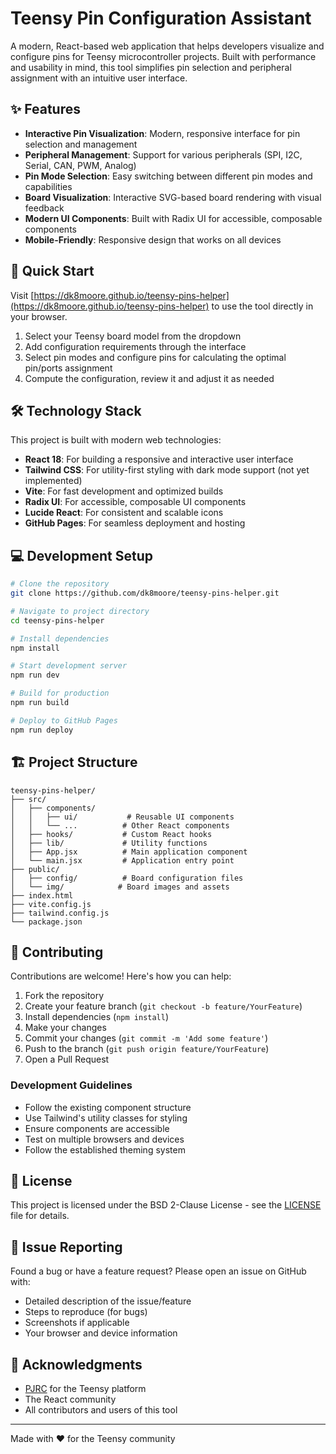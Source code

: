 # Teensy Pin Configuration Assistant

A modern, React-based web application that helps developers visualize and configure pins for Teensy microcontroller projects. Built with performance and usability in mind, this tool simplifies pin selection and peripheral assignment with an intuitive user interface.

## ✨ Features

- **Interactive Pin Visualization**: Modern, responsive interface for pin selection and management
- **Peripheral Management**: Support for various peripherals (SPI, I2C, Serial, CAN, PWM, Analog)
- **Pin Mode Selection**: Easy switching between different pin modes and capabilities
- **Board Visualization**: Interactive SVG-based board rendering with visual feedback
- **Modern UI Components**: Built with Radix UI for accessible, composable components
- **Mobile-Friendly**: Responsive design that works on all devices

## 🚀 Quick Start

Visit [https://dk8moore.github.io/teensy-pins-helper](https://dk8moore.github.io/teensy-pins-helper) to use the tool directly in your browser.

1. Select your Teensy board model from the dropdown
2. Add configuration requirements through the interface
3. Select pin modes and configure pins for calculating the optimal pin/ports assignment
4. Compute the configuration, review it and adjust it as needed

## 🛠️ Technology Stack

This project is built with modern web technologies:

- **React 18**: For building a responsive and interactive user interface
- **Tailwind CSS**: For utility-first styling with dark mode support (not yet implemented)
- **Vite**: For fast development and optimized builds
- **Radix UI**: For accessible, composable UI components
- **Lucide React**: For consistent and scalable icons
- **GitHub Pages**: For seamless deployment and hosting

## 💻 Development Setup

```bash
# Clone the repository
git clone https://github.com/dk8moore/teensy-pins-helper.git

# Navigate to project directory
cd teensy-pins-helper

# Install dependencies
npm install

# Start development server
npm run dev

# Build for production
npm run build

# Deploy to GitHub Pages
npm run deploy
```

## 🏗️ Project Structure

```
teensy-pins-helper/
├── src/
│   ├── components/
│   │   ├── ui/           # Reusable UI components
│   │   └── ...          # Other React components
│   ├── hooks/           # Custom React hooks
│   ├── lib/             # Utility functions
│   ├── App.jsx          # Main application component
│   └── main.jsx         # Application entry point
├── public/
│   ├── config/          # Board configuration files
│   └── img/            # Board images and assets
├── index.html
├── vite.config.js
├── tailwind.config.js
└── package.json
```

## 🤝 Contributing

Contributions are welcome! Here's how you can help:

1. Fork the repository
2. Create your feature branch (`git checkout -b feature/YourFeature`)
3. Install dependencies (`npm install`)
4. Make your changes
5. Commit your changes (`git commit -m 'Add some feature'`)
6. Push to the branch (`git push origin feature/YourFeature`)
7. Open a Pull Request

### Development Guidelines

- Follow the existing component structure
- Use Tailwind's utility classes for styling
- Ensure components are accessible
- Test on multiple browsers and devices
- Follow the established theming system

## 📝 License

This project is licensed under the BSD 2-Clause License - see the [LICENSE](LICENSE) file for details.

## 🐛 Issue Reporting

Found a bug or have a feature request? Please open an issue on GitHub with:

- Detailed description of the issue/feature
- Steps to reproduce (for bugs)
- Screenshots if applicable
- Your browser and device information

## 🙏 Acknowledgments

- [PJRC](https://www.pjrc.com/) for the Teensy platform
- The React community
- All contributors and users of this tool

---

Made with ❤️ for the Teensy community